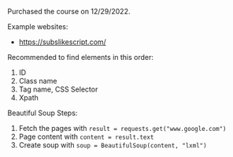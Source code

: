 Purchased the course on 12/29/2022.

Example websites:
* https://subslikescript.com/

Recommended to find elements in this order:
1. ID
2. Class name
3. Tag name, CSS Selector
4. Xpath

Beautiful Soup Steps:
1. Fetch the pages with `result = requests.get("www.google.com")`
2. Page content with `content = result.text`
3. Create soup with `soup = BeautifulSoup(content, "lxml")`
